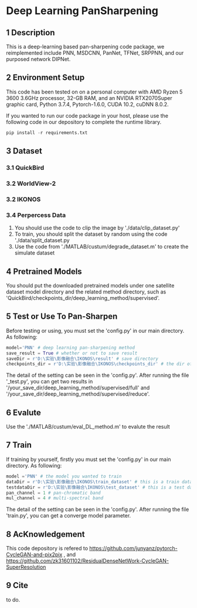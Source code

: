 # Deep Learning PanSharpening 

## 1 Description
This is a deep-learning based pan-sharpening code package, we reimplemented include PNN, MSDCNN, PanNet, TFNet, SRPPNN, and our purposed network DIPNet.

## 2 Environment Setup
This code has been tested on on a personal computer with AMD Ryzen 5 3600 3.6GHz processor, 32-GB RAM, and an NVIDIA RTX2070Super graphic card, Python 3.7.4, Pytorch-1.6.0, CUDA 10.2, cuDNN 8.0.2. 

If you wanted to run our code package in your host, please use the following code in our depository to complete the runtime library.
```python
pip install -r requirements.txt
```

## 3 Dataset
### 3.1 QuickBird 

### 3.2 WorldView-2

### 3.2 IKONOS

### 3.4 Perpercess Data
1. You should use the code to clip the image by './data/clip_dataset.py'
2. To train, you should split the dataset by random using the code './data/split_dataset.py
3. Use the code from './MATLAB/custum/degrade_dataset.m' to create the simulate dataset
   

## 4 Pretrained Models

You should put the downloaded pretrained models under one satellite dataset model directory and the related method directory, such as 'QuickBird/checkpoints_dir/deep_learning_method/supervised'.

## 5 Test or Use To Pan-Sharpen
Before testing or using, you must set the 'config.py' in our main directory. 
As following:
```python
model='PNN' # deep learning pan-sharpening method
save_result = True # whether or not to save result
saveDir = r'D:\实验\影像融合\IKONOS\result' # save directory
checkpoints_dir = r'D:\实验\影像融合\IKONOS\checkpoints_dir' # the dir of pertrained models
```
The detail of the setting can be seen in the 'config.py'. After running the file '_test.py', you can get two results in '/your_save_dir/deep_learning_method/supervised/full' and '/your_save_dir/deep_learning_method/supervised/reduce'.

## 6 Evalute
Use the './MATLAB/custum/eval_DL_method.m' to evalute the result

## 7 Train
If training by yourself, firstly you must set the 'config.py' in our main directory. As following:
```python
model ='PNN' # the model you wanted to train 
dataDir = r'D:\实验\影像融合\IKONOS\train_dataset' # this is a train dataset dir
testdataDir = r'D:\实验\影像融合\IKONOS\test_dataset' # this is a test dataset dir
pan_channel = 1 # pan-chromatic band
mul_channel = 4 # multi-spectral band
```
The detail of the setting can be seen in the 'config.py'. After running the file 'train.py', you can get a converge model parameter.

## 8 AcKnowledgement
This code depository is refered to https://github.com/junyanz/pytorch-CycleGAN-and-pix2pix , 
and https://github.com/zk31601102/ResidualDenseNetWork-CycleGAN-SuperResolution

## 9 Cite
to do. 